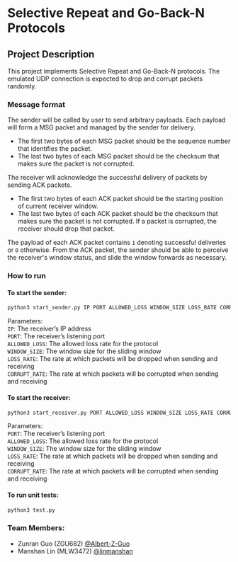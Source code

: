 # Selective Repeat and Go-Back-N Protocols

## Project Description
This project implements Selective Repeat and Go-Back-N protocols. The emulated UDP connection is expected to drop and corrupt packets randomly.

### Message format
The sender will be called by user to send arbitrary payloads. Each payload will form a MSG packet and managed by the sender for delivery.
 - The first two bytes of each MSG packet should be the sequence number that identifies the packet.
 - The last two bytes of each MSG packet should be the checksum that makes sure the packet is not corrupted.

The receiver will acknowledge the successful delivery of packets by sending ACK packets. 
 - The first two bytes of each ACK packet should be the starting position of current receiver window. 
 - The last two bytes of each ACK packet should be the checksum that makes sure the packet is not corrupted. If a packet is corrupted, the receiver should drop that packet. 

The payload of each ACK packet contains `1` denoting successful deliveries or `0` otherwise. From the ACK packet, the sender should be able to perceive the receiver's window status, and slide the window forwards as necessary. 

### How to run
#### To start the sender: <br/>
```python
python3 start_sender.py IP PORT ALLOWED_LOSS WINDOW_SIZE LOSS_RATE CORRUPT_RATE
```

Parameters: <br/>
`IP`: The receiver’s IP address <br/>
`PORT`: The receiver’s listening port <br/>
`ALLOWED_LOSS`: The allowed loss rate for the protocol <br/>
`WINDOW_SIZE`: The window size for the sliding window <br/>
`LOSS_RATE`: The rate at which packets will be dropped when sending and receiving <br/>
`CORRUPT_RATE`: The rate at which packets will be corrupted when sending and receiving <br/>

#### To start the receiver: <br/>
```python
python3 start_receiver.py PORT ALLOWED_LOSS WINDOW_SIZE LOSS_RATE CORRUPT_RATE
```

Parameters: <br/>
`PORT`: The receiver’s listening port <br/>
`ALLOWED_LOSS`: The allowed loss rate for the protocol <br/>
`WINDOW_SIZE`: The window size for the sliding window <br/>
`LOSS_RATE`: The rate at which packets will be dropped when sending and receiving <br/>
`CORRUPT_RATE`: The rate at which packets will be corrupted when sending and receiving <br/>
 
#### To run unit tests: <br/>
```python
python3 test.py
```

### Team Members:
- Zunran Guo (ZGU682) [@Albert-Z-Guo](https://github.com/Albert-Z-Guo)
- Manshan Lin (MLW3472) [@linmanshan](https://github.com/linmanshan)